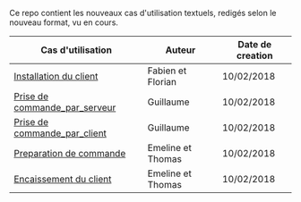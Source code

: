 Ce repo contient les nouveaux cas d'utilisation textuels, redigés selon le nouveau format, vu en cours.

| Cas d'utilisation       | Auteur | Date de creation |
|-------------------------|--------|------------------|
| [Installation du client](./Installation_Client.md) | Fabien et Florian   | 10/02/2018|
| [Prise de commande_par_serveur](./Prise_de_Commande_Serveur.md) |  Guillaume | 10/02/2018 |
| [Prise de commande_par_client](./Prise_de_Commande_Client.md) |  Guillaume | 10/02/2018 |
| [Preparation de commande](./Preparation_Commande.md) | Emeline et Thomas   | 10/02/2018 |
| [Encaissement du client](./Encaissement_Client.md)  | Emeline et Thomas   | 10/02/2018 |
